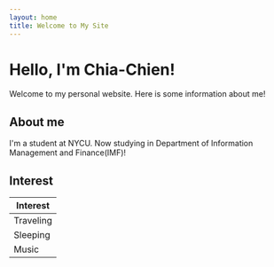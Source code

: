 ```yaml
---
layout: home
title: Welcome to My Site
---
```


# Hello, I'm Chia-Chien!

Welcome to my personal website. Here is some  information about me!

## About me

I'm a student at NYCU. Now studying in Department of Information Management and Finance(IMF)!

## Interest
| Interest  |
|-----------|
| Traveling |
| Sleeping  |
| Music     |
